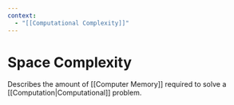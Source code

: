 ```yaml
---
context:
  - "[[Computational Complexity]]"
---
```


# Space Complexity

Describes the amount of [[Computer Memory]] required to solve a [[Computation|Computational]] problem.
